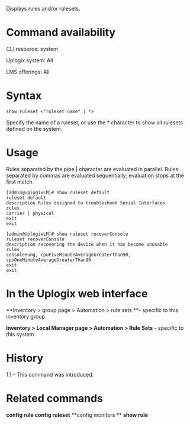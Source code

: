 <!-- 5.4 -->

Displays rules and/or rulesets.

# Command availability 

CLI resource: system

Uplogix system: All

LMS offerings: All

# Syntax 

```
show ruleset <"ruleset name" | *>
```

Specify the name of a ruleset, or use the * character to show all rulesets defined on the system.

# Usage 

Rules separated by the pipe | character are evaluated in parallel. Rules separated by commas are evaluated sequentially; evaluation stops at the first match.

```
[admin@uplogixLM]# show ruleset default
ruleset default
description Rules designed to troubleshoot Serial Interfaces
rules
carrier | physical
exit
exit
```
```
[admin@UplogixLM]# show ruleset recoverConsole
ruleset recoverConsole
description recovering the device when it has become unusable
rules
consoleHung, cpuFiveMinuteAverageGreaterThan90, cpuOneMinuteAverageGreaterThan90
exit
exit
```

# In the Uplogix web interface

**Inventory > group page > Automation > rule sets **- specific to this inventory group

**Inventory > Local Manager page > Automation > Rule Sets** - specific to this system

# History 

1.1 - This command was introduced.

# Related commands 

**config rule**
**config ruleset**
**config monitors **
**show rule**
